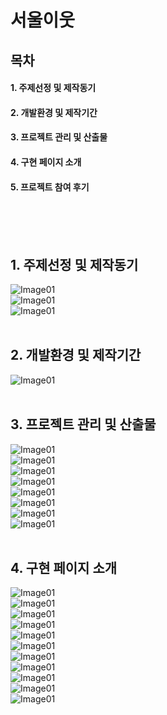 # 서울이웃
## 목차
#### 1. 주제선정 및 제작동기
#### 2. 개발환경 및 제작기간
#### 3. 프로젝트 관리 및 산출물
#### 4. 구현 페이지 소개
#### 5. 프로젝트 참여 후기
<br><br><br>
## 1. 주제선정 및 제작동기
![Image01](https://e8odya.ch.files.1drv.com/y4m7HRxfOG_cslcWBE5LMUNx3mpvaKeiFvzxmsQYzrtmSb6UUOsjXkTMC2bcV_FEgJgWR7bibT7qqxFKrZw-T1zPbQ4uPHbE-EvsCC679Z-vMLLuudFqLqcdug6Dkids-V4l7Z29x9ouxmpICb-UbCDInVBT0V_5WKUEQMtoLy9HAemP9BZXwW-2yug2W9-Vog_mMztxwdU42mSJfOfx2FVBA?width=1570&height=772&cropmode=none)<br>
![Image01](https://dmpo6w.ch.files.1drv.com/y4muNRcxKTnHe8iy0cRUgSiV6eHXDkSNs4HyXNE_wSe0n_Zo92heF8D0CeeVbcSRDZbXMjeMBxTnEOZ33VoJX8hHn7Lv1fNICGN3OUJifcM3zdt0kbIQIzdx2Tfu0ayZmRauyhhdv_qn-2NGA0BcgqscDTfnSwjQocG-5I6ELADEUZjMHejpOPJ12M4tmHM-riQsjDivQJgnehWC47WD9YIfQ?width=1569&height=770&cropmode=none)<br>
![Image01](https://dcpo6w.ch.files.1drv.com/y4miaq96EVwnGhpTWDTW5Qep-f8PUoCsuWW5hselSXXTLLYu_YiHKDdeqdNiY7wEY5hKJ8OfCI3nOGJ2AhSpvkPzLwGp31H952gPoay_VUuGhvvt2TdX_fnoEtj0WgSwcP_zeALk9rdh1Dxh3k1wKweCe05bWwu3pc3rtWrn5kgWhqZpAR8fhbLMA17RKGulXavimaKa_-7QAJmTPMAZoxsPQ?width=1569&height=773&cropmode=none)<br>
<br>
## 2. 개발환경 및 제작기간
![Image01](https://fcodya.ch.files.1drv.com/y4mdwKllf2Lmx8jHGk2H00-Kwzff91L66LeMdgTtcA-yveyo-BwZJAWSCbfphGd8RIyGd7Dz5fkXKMK7Sa0_qFEolam-IiCt2fbxM-kNl2eLqUQAu-gJzc8G-jlv0C1ifgo37SOMsBsHAzLjSVnyPY4JJqTAObXudWu3wQf0nRWoM38ui7ux83ZDusxQHekQhz-yRddN7XFkzi-3sNWr04Rjg?width=1569&height=768&cropmode=none)<br>
<br>
## 3. 프로젝트 관리 및 산출물
![Image01](https://d8po6w.ch.files.1drv.com/y4m3QjW-I-BFbeWgJQtXhNZ64ztyxR5KMRD4TqG5x-hZGiu1Gno1MiDzV-MV6DseLFlK1mVGKG_37pjFOwWK8uf7vsvJTzfacgzvqN1zyFr9LUJsVLep2T0oUNwSvL9_KCaM9oVClvEmo6G3mTkzrJooFgPZYJ64HD9Dq7lgoenK_R2TllEWLl1Dn5tgBDFik99eco2hivZTXa3Nm_kaCUu8g?width=1568&height=768&cropmode=none)<br>
![Image01](https://dspo6w.ch.files.1drv.com/y4mCiiG0tbkxINo0uehkejTNmR8kKPJPJ52zlrzhdLG4f8o0gFHGDR2tXNzlHQVlla1486hwcE-wTnZAo2nYGraRXdNc1TyU1W5RE5OSC6j9FGB3IgLzS65W5LHIyhz-VscNZ2pXxsa8XBM2sZqa-wqjsgAIGELBZA1E52iYypxFirmmqu6xCaxOci0_f68qirBxGInq0tXRorgxDZLaMM1Eg?width=1569&height=768&cropmode=none)<br>
![Image01](https://empo6w.ch.files.1drv.com/y4m9CXW7cVnH7LFY7f_aqygx_gkP3eQZirSo5Xkq4oHbDEjSJpF5QbVPGNSIpRb09BENu7RAqtYFGNyaE3x3wSqR1cHwvBu9xpSVc2u098ABtJmsmf_fHI7Xofb1T4Jdkxl7JI6KnVL_2bKQ1zyeaVkoM26EjHr6634sTgpuGAs9ez3bpLVNpe5q9Qpq4Zk0w4FZ-gtAK-wlxB0Ml9jqznT2g?width=1570&height=769&cropmode=none)<br>
![Image01](https://e8qlgw.ch.files.1drv.com/y4mFOM7GiGSHH-yvrx9kkzTwr9JCBk79CaecAtZw7QbmFgAubEhvVGHiqsmlJ-NU5lKEqEfKY4VIrcZrT8ZTLnT6Hg6_K23PDf_2XCMBeuYg3Nn67v6WA5OFFMaJTGrctWtBiFloQa-0BkpMeujO2JJeXCy_HlxBIMVsYeYRDB0K-vaifd0Ro3ri9AyzqBOgKDnZX_jkhkBaVQ4RI7SA6Q6jg?width=1570&height=771&cropmode=none)<br>
![Image01](https://dcokpw.ch.files.1drv.com/y4mgNJ3XM3fhpNumkSjMIsPxFV9JcLfk2sr_-fnncmYM54yj6SGLQ5WXETK6Utp_mnZi2h0Ss8GkryljIstxYR2m3ljfAbb5ZWZrJx4NBfCVmcilQWs0o4LB7RgpOS8tnfccL9rSRpTkUOs1zXFpdXmH1Mw--E5W2DwO4pDaUeJQjsUfJA8QDvjWjczhn4k26X0niGrXC0mzobZUBfmpdPq3g?width=1571&height=771&cropmode=none)<br>
![Image01](https://ecpo6w.ch.files.1drv.com/y4mVlpdu3rbIRWEn8PdnzHo9TjDcvj25nQZLlPyevwZWdJ2RJI8smJs6X_DXkhIrCHOzOqlFviPE2_Kv3NCBOBOGhLWcJu51UUed-T_hoPDpcRDH2laeeHTSwFDDyLCUiash8PtgYDjpzO1kduf0e0xpZKvWU1aeCK3YJm97J5gLfTQpEj54FukmCUGunNQ5g4RGb9OThCF-5tcTF1y1ay-IQ?width=1569&height=769&cropmode=none)<br>
![Image01](https://fcqlgw.ch.files.1drv.com/y4md6Fnv-1cUaNgOK6AY5Vek_vOIEflJjDeOW38bJfVIGGmfsXbKE78ZvjdNlOkZz9tC1u2KfPckacHynNkwpAesWDJTpbqWGJ-jYbbFX2AWf1HN_aj_OMv3bWII7izYC4RMwGTWqeHzATJDBisRMxG6738kkMs1akbN2xZ5iZCn-uadMh-1gtYAYgqfGRUNY_R0yihKo_dq2sZQGxpiNWmTA?width=1568&height=768&cropmode=none)<br>
![Image01](https://dmokpw.ch.files.1drv.com/y4mB9GVX2tDx4-annJKXGd4BjOoIlNZ-Yg_8DDeePwvOGRfMZD6Xiju-80nmx2ImQdIaJZdj3iGeuekL39WKqMQHdgiGXG1UsTJIeOdZtxlbp-DWvOrgbukCba1v0tgljMjJB2qyxzOSjbMtf88UlETPSITRiF7cy4lM4qc3jisjFKjPZb4-XtYtMQ1G3Js6ytVQWaytj5ifV-d4Y1EcjCCDg?width=1571&height=769&cropmode=none)<br>
<br>
## 4. 구현 페이지 소개
![Image01](https://d8okpw.ch.files.1drv.com/y4mvVCyzHiQFJ-DudxqIhSfoAIQEsheAEzr_15swjziEPJDEF7cFiaz3grpWwPiUzamjcxniAQ9fVccu3NQlgcRL7y8c0fMHKSPjtHbg930atyDfQu_h2W8jpYE73l26dPJEQcjxMdEwPzAu9QyvYGJ4tHc7-RhAzCXlwgT4fq7FDAXNxyCgXTc4HJpVcZenzG2mqrse6CcLn2s2mKSqOV7kg?width=1568&height=769&cropmode=none)<br>
![Image01](https://dsokpw.ch.files.1drv.com/y4mUhuL0gCmruFF0zZZTak5h-U386KQlnqXEOxzZ2kQVYqEn09cAszSD27RKwA_L2ovcDcD3XRisl275CBprl9MxFZo6bARYrE4KJ9LXL95zUy72c7BoMn-aiisk0c2ujacNuXr5jqFqj8WobBP0GwIYkL-Gn3v7GPMcW-OxCQdcLECX7sgOxj72d8_0LaRk9nJIQMQOUwBbGkDf1tKXFnmRQ?width=1572&height=774&cropmode=none)<br>
![Image01](https://emokpw.ch.files.1drv.com/y4mk7ZhdE9FJVGTl_NGRP1hOjcej3r7bPMoEpwJ5UrIzxpZ5qYa-CGfzkj_FcX5vun_h3HtWLtNb5Rg0vb6h3UHr9vUOI1srhwkZMDd5ytyuBouOQOEWD_6BesDCOE0emptQ3OoP9Ce1Ns884rErsz8uD_aWwuFwdMQ4isQv2-v-rnG9SoysIFtn8L80ClFxnM21UIg5HbeTO3CSwUxGmp_xg?width=1572&height=769&cropmode=none)<br>
![Image01](https://ecokpw.ch.files.1drv.com/y4moK-w1KlnoSrOJtXOSTue24_7dE9t0HEVnwfthNCkRro01EkJzIs94PBcp8iaYGO7uPUGt_NrmmNAPXUvtY5DyH7d99CrOoiRqpsZj7SWg3QP6jsrbiqlAihkCY-cl0xgSrh8n3S3kK81G2e3CLlB1PWP_QHQeWR95-amsuC7f87-X5yyY_odkrSsuddMNTnR4ZAFQNb9yV1xiw73NOcKVg?width=1569&height=772&cropmode=none)<br>
![Image01](https://esokpw.ch.files.1drv.com/y4mPmbvo4F0FnuTADEL5OK3XMakrBwwWeJ0OxB47XUKa4IGlrH4KDAV_-RIhZUiC9FtUfuiTIs3Wj2RCn0MG4c2dFRYI6C5RYtsSTa_Exs1PgsqaQD_l2N69X5ZV9cU67FzMVGYGR1RMTD54iPrqFHpiDkrcxFni24tXuzZUOFkH2oVf7BPDy8HUqpyq2fuPY-Ytxkv6EmR-s95xMKL67GQgg?width=1570&height=768&cropmode=none)<br>
![Image01](https://fmokpw.ch.files.1drv.com/y4mA1wakxdYxyALs-XfjevfaymR7sFgxGve16uTdr8c0NtfHhoXqOFv-rnARtZIKaiIQeXbU73E6QbAB6GfsPE23D4TS3Eib9_TSlhyfyUHQPZiyGwMam3rzK5mN_GmME6sBgY4h9SDxYlkCQsZ7Ryk-KvHuRNXev0AOfAxY0LzdZ8JXZS7dQAt2fLPs35tZBPPn-JxxRWm52iq-lkQEOQHEA?width=1570&height=771&cropmode=none)<br>
![Image01](https://e8okpw.ch.files.1drv.com/y4mIifGB769Ln7VAyl5g-umHIcSQnYjYOa9ePYRiXon7dgoyC1cYeJUl7mc1JwX7_a5oJIBUQRwiIWu74idzWbUF5skAtyepVElI3BLxC6uovkIRRy_1uFNfRlXDM2IaiAPWE7VX6nZQ_1k08SXXF1J6pon3Ka5dc7OBXJbV9K8VHpNAeCV3cUoXTEWRoIh4hDoAfArXiklJdF0SealHMWDRA?width=1571&height=772&cropmode=none)<br>
![Image01](https://fcokpw.ch.files.1drv.com/y4mOQA6381CW89C7IHB7cor4EPP7x5d7OuXAf6bWbN7HQHZ2WM7kd6Hj22WX5AHC6ZY0GTLzIW_skAkrRa7aPMZZcY3jJ_H-QWIhNEHcJ5HDZGv2zvtgmtCqdG02JuRMAz61pv_Q9BjCSXhxnBqYalmj4c13nHLA1p4KwDxkvPCCeZ327QFXvui0zPcVxOumpzi8huvhdk95Yip3xRy5CtV1w?width=1570&height=880&cropmode=none)<br>
![Image01](https://dcodya.ch.files.1drv.com/y4mOMuOTBvxDbi7hM_WVBKQ_If9FUSYgLoThDxCv-j2bPy6XftlUGz9NyKaf2G_K1QIHYbGplugcDyZGO07R2rY0r8c4jxB_h8KbnnmghppHyF9p5TsMjPs5tFbzl-UOqHuJcwagIlK53_N7Dy0Fhe_t-pOLtF2EG2txQfX0bOhGFczx57-zB5nqJ4r4phpluxlU_FzUZy4TS-FXFuoFNjRww?width=1571&height=770&cropmode=none)<br>
![Image01](https://dmodya.ch.files.1drv.com/y4me3oCf70Ffd4Wu1QyPRkEjsTmNG922kax5MVnCd-jf4aeZJeOG1I7mvKvQ4ZrmpvWtyClAQzwEMYkP7iHtXeGTZ5PCVdSrZZ9SZhK8HooZU3BFvu0-Cr9GavPWfcpVZQWBcpkwQKnwsngAyuz-sBVNfuYVLZRyzk4ui0lr17_gowNpm3MFShP8E6509GW2NQoYcf-vOxZmSSrbaGjZhMrtg?width=1571&height=770&cropmode=none)<br>
![Image01](https://dsodya.ch.files.1drv.com/y4mbtVm8CceAdcsZ5efnf1Oq_4-Rvh9ACt6FCjQQaXAVd4HMznyxM2pZv1aMUVR4aPqw2KziiXImpe6eKiwPIE2XO_lJ2cKBL20weWCiUs1vCI5zhRfgLizy98jrg_j9mrvcqUO75zFXUxW-NT1RHyV7Mil88oeASd5R65Wh9b94BKaFhnpojBo4pp2xd7gRlYXKx1koODxF788Ju3KwcfIcg?width=1570&height=769&cropmode=none)<br>
